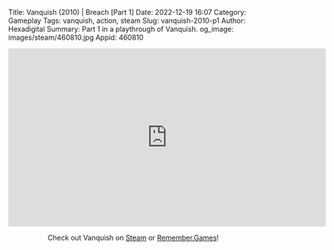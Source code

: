 Title: Vanquish (2010) | Breach [Part 1]
Date: 2022-12-19 16:07
Category: Gameplay
Tags: vanquish,  action, steam
Slug: vanquish-2010-p1
Author: Hexadigital
Summary: Part 1 in a playthrough of Vanquish.
og_image: images/steam/460810.jpg
Appid: 460810

<center><iframe src="https://www.youtube.com/embed/7x_YNdc4e8Y?feature=oembed" allow="accelerometer; autoplay; encrypted-media; gyroscope; picture-in-picture" width="640" height="360" frameborder="0"></iframe>

Check out Vanquish on [Steam](https://store.steampowered.com/app/460810/?curator_clanid=34633900) or [Remember.Games](https://remember.games/game/5442/vanquish/)!</center>
